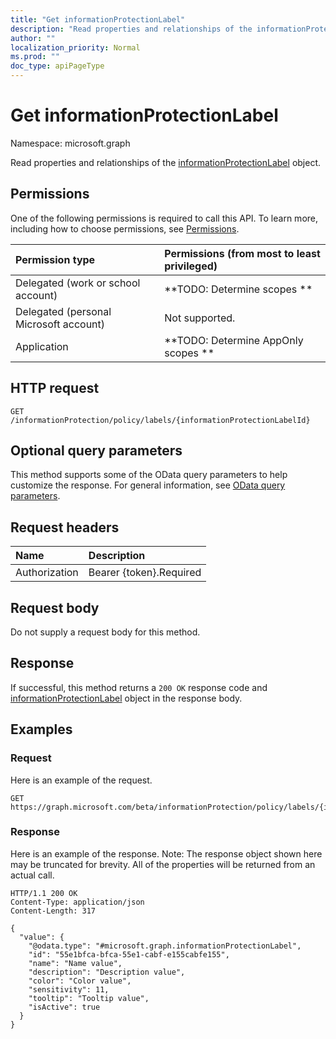 ```yaml
---
title: "Get informationProtectionLabel"
description: "Read properties and relationships of the informationProtectionLabel object."
author: ""
localization_priority: Normal
ms.prod: ""
doc_type: apiPageType
---
```


# Get informationProtectionLabel

Namespace: microsoft.graph

Read properties and relationships of the [informationProtectionLabel](../resources/informationprotectionlabel.md) object.

## Permissions
One of the following permissions is required to call this API. To learn more, including how to choose permissions, see [Permissions](/concepts/permissions-reference.md).

|Permission type|Permissions (from most to least privileged)|
|:---|:---|
|Delegated (work or school account)|**TODO: Determine scopes **|
|Delegated (personal Microsoft account)|Not supported.|
|Application|**TODO: Determine AppOnly scopes **|

## HTTP request
<!-- {
  "blockType": "ignored"
}
-->
``` http
GET /informationProtection/policy/labels/{informationProtectionLabelId}
```

## Optional query parameters
This method supports some of the OData query parameters to help customize the response. For general information, see [OData query parameters](/graph/query-parameters).

## Request headers
|Name|Description|
|:---|:---|
|Authorization|Bearer {token}.Required|

## Request body
Do not supply a request body for this method.

## Response
If successful, this method returns a `200 OK` response code and [informationProtectionLabel](../resources/informationprotectionlabel.md) object in the response body.

## Examples

### Request
Here is an example of the request.
<!-- {
  "blockType": "request",
  "name": "get_informationprotectionlabel"
}
-->
``` http
GET https://graph.microsoft.com/beta/informationProtection/policy/labels/{informationProtectionLabelId}
```

### Response
Here is an example of the response. Note: The response object shown here may be truncated for brevity. All of the properties will be returned from an actual call.
<!-- {
  "blockType": "response",
  "truncated": true,
  "@odata.type": "microsoft.graph.informationProtectionLabel"
}
-->
``` http
HTTP/1.1 200 OK
Content-Type: application/json
Content-Length: 317

{
  "value": {
    "@odata.type": "#microsoft.graph.informationProtectionLabel",
    "id": "55e1bfca-bfca-55e1-cabf-e155cabfe155",
    "name": "Name value",
    "description": "Description value",
    "color": "Color value",
    "sensitivity": 11,
    "tooltip": "Tooltip value",
    "isActive": true
  }
}
```

